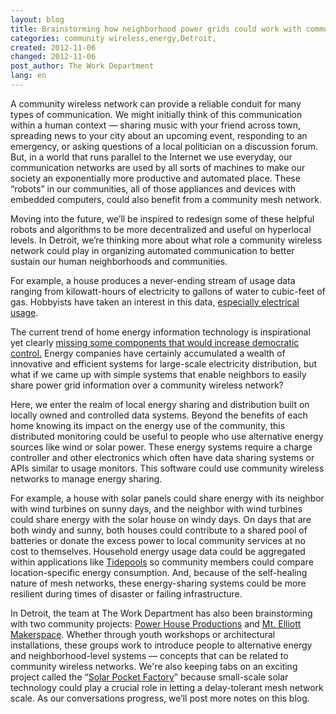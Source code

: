 ```yaml
---
layout: blog
title: Brainstorming how neighborhood power grids could work with community mesh networks
categories: community wireless,energy,Detroit,
created: 2012-11-06
changed: 2012-11-06
post_author: The Work Department
lang: en
---
```

  <p>A community wireless network can provide a reliable conduit for many types of communication. We might initially think of this communication within a human context &mdash; sharing music with your friend across town, spreading news to your city about an upcoming event, responding to an emergency, or asking questions of a local politician on a discussion forum. But, in a world that runs parallel to the Internet we use everyday, our communication networks are used by all sorts of machines to make our society an exponentially more productive and automated place. These &ldquo;robots&rdquo; in our communities, all of those appliances and devices with embedded computers, could also benefit from a community mesh network.</p><p>Moving into the future, we&rsquo;ll be inspired to redesign some of these helpful robots and algorithms to be more decentralized and useful on hyperlocal levels. In Detroit, we&rsquo;re thinking more about what role a community wireless network could play in organizing automated communication to better sustain our human neighborhoods and communities.</p><p>For example, a house produces a never-ending stream of usage data ranging from kilowatt-hours of electricity to gallons of water to cubic-feet of gas. Hobbyists have taken an interest in this data, <a class="external" href="http://hackaday.com/2012/03/06/monitoring-home-electricity-usage-via-a-tidy-wall-display/" target="_blank">especially electrical usage</a>.</p><p>The current trend of home energy information technology is inspirational yet clearly <a class="external" href="http://www.wired.com/insights/2012/05/smart-meter/" target="_blank">missing some components that would increase democratic control.</a> Energy companies have certainly accumulated a wealth of innovative and efficient systems for large-scale electricity distribution, but what if we came up with simple systems that enable neighbors to easily share power grid information over a community wireless network?</p><p>Here, we enter the realm of local energy sharing and distribution built on locally owned and controlled data systems. Beyond the benefits of each home knowing its impact on the energy use of the community, this distributed monitoring could be useful to people who use alternative energy sources like wind or solar power. These energy systems require a charge controller and other electronics which often have data sharing systems or APIs similar to usage monitors. This software could use community wireless networks to manage energy sharing.</p><p>For example, a house with solar panels could share energy with its neighbor with wind turbines on sunny days, and the neighbor with wind turbines could share energy with the solar house on windy days. On days that are both windy and sunny, both houses could contribute to a shared pool of batteries or donate the excess power to local community services at no cost to themselves. Household energy usage data could be aggregated within applications like <a href="http://www.tidepools.co/" target="_blank">Tidepools</a> so community members could compare location-specific energy consumption. And, because of the self-healing nature of mesh networks, these energy-sharing systems could be more resilient during times of disaster or failing infrastructure.</p><p>In Detroit, the team at The Work Department has also been brainstorming with two community projects: <a href="http://www.powerhouseproductions.org/index.php?/network/power-house/" target="_blank">Power House Productions</a> and <a href="http://www.mtelliottmakerspace.com/" target="_blank">Mt. Elliott Makerspace</a>. Whether through youth workshops or architectural installations, these groups work to introduce people to alternative energy and neighborhood-level systems &mdash; concepts that can be related to community wireless networks. We&#39;re also keeping tabs on an exciting project called the &ldquo;<a href="http://www.kickstarter.com/projects/alex9000/the-solar-pocket-factory-an-invention-adventure/" target="_blank">Solar Pocket Factory</a>&rdquo; because small-scale solar technology could play a crucial role in letting a delay-tolerant mesh network scale. As our conversations progress, we&rsquo;ll post more notes on this blog.</p> 
